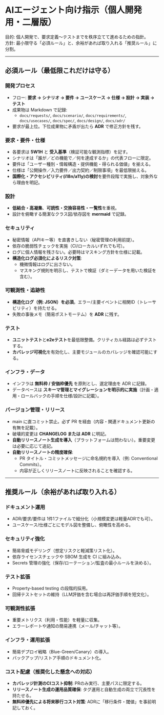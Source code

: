 # AIエージェント向け指示（個人開発用・二層版）

目的: 個人開発で、要求定義〜テストまでを秩序立てて進めるための指針。  
方針: 最小限守る「必須ルール」と、余裕があれば取り入れる「推奨ルール」に分割。  

---

## 必須ルール（最低限これだけは守る）

### 開発プロセス
- フロー: **要求 → シナリオ → 要件 → ユースケース → 仕様 → 設計 → 実装 → テスト**
- 成果物は Markdown で記録:
  - `docs/requests/`, `docs/scenario/`, `docs/requirements/`, `docs/usecases/`, `docs/spec/`, `docs/design/`, `docs/adr/`
- 要求が最上位。下位成果物に矛盾が出たら **ADR** で修正方針を残す。

### 要求・要件・仕様
- 各要求は **5W1H** と **受入基準**（検証可能な観測指標）を記す。
- シナリオは「誰が／どの機能で／何を達成するか」の代表フローに限定。
- 要件は「ユーザー種別・情報構造・提供機能・得られる価値」を揃える。
- 仕様は「公開操作／入力要件／出力契約／制限事項」を最低限揃える。
- **国際化・アクセシビリティ(i18n/a11y)の検討**を要件段階で実施し、対象外なら理由を明記。

### 設計
- **低結合・高凝集**、**可読性・交換容易性・一覧性**を重視。
- 設計を俯瞰する簡潔なクラス図/依存図を **mermaid** で記録。

### セキュリティ
- 秘密情報（APIキー等）を直書きしない（秘密管理の利用前提）。
- 依存の脆弱性チェックを実施（CI/ローカルいずれでも可）。
- ログに個人情報を残さない。必要時はマスキング方針を仕様に記載。
- **構造化ログ必須化によるリスク対策**:  
  - 機微情報はログに出さない。  
  - マスキング規則を明示し、テストで検証（ダミーデータを用いた検証を含む）。

### 可観測性・追跡性
- **構造化ログ（例: JSON）を必須**。エラー/主要イベントに相関ID（トレーサビリティ）を持たせる。
- 失敗の事後メモ（簡易ポストモーテム）を **ADR** に残す。

### テスト
- **ユニットテスト**と**e2eテスト**を最低限整備。クリティカル経路は必ずテストする。
- **カバレッジ可視化**を有効化し、主要モジュールのカバレッジを確認可能にする。

### インフラ・データ
- インフラは **無料枠 / 安価枠優先** を原則とし、選定理由を ADR に記録。
- データベースは **スキーマ管理とマイグレーションを明示的に実施**（計画・適用・ロールバックの手順を仕様/設計に記載）。

### バージョン管理・リリース
- main に直コミット禁止。必ず PR を経由（内容・関連ドキュメント更新の有無を記載）。
- 破壊的変更は **CHANGELOG または ADR** に明記。
- **自動リリースノート生成を導入**（プラットフォームは問わない）。重要変更は必要に応じて追記。
- **自動リリースノートの精度確保**:  
  - PR タイトル・コミットメッセージに命名規約を導入（例: Conventional Commits）。  
  - 内容が正しくリリースノートに反映されることを確認する。

---

## 推奨ルール（余裕があれば取り入れる）

### ドキュメント運用
- ADR/要求/要件は 1件1ファイルで細分化（小規模変更は軽量ADRでも可）。
- ユースケース/仕様ごとにモデル図を整備し、俯瞰性を高める。

### セキュリティ強化
- 簡易脅威モデリング（想定リスクと軽減策リスト化）。
- 依存ライセンスチェックや SBOM 生成を CI に組み込み。
- Secrets 管理の強化（保存/ローテーション/監査の最小ルールを決める）。

### テスト拡張
- Property-based testing の段階的採用。
- 回帰テストセットの維持（LLM評価を含む場合は再評価手順を短文化）。

### 可観測性拡張
- 重要メトリクス（利用・性能）を軽量に収集。
- エラーレポートや通知の簡易連携（メール/チャット等）。

### インフラ・運用拡張
- 簡易デプロイ戦略（Blue-Green/Canary）の導入。
- バックアップ/リストア手順のドキュメント化。

### コスト配慮（推奨化した懸念への対応）
- **カバレッジ計測のCIコスト抑制**: PRのみ実行、主要パスに限定する。  
- **リリースノート生成の運用品質確保**: タグ運用と自動生成の両立で冗長性を持たせる。  
- **無料枠優先による将来移行コスト対策**: ADRに「移行条件・閾値」を事前明記しておく。

